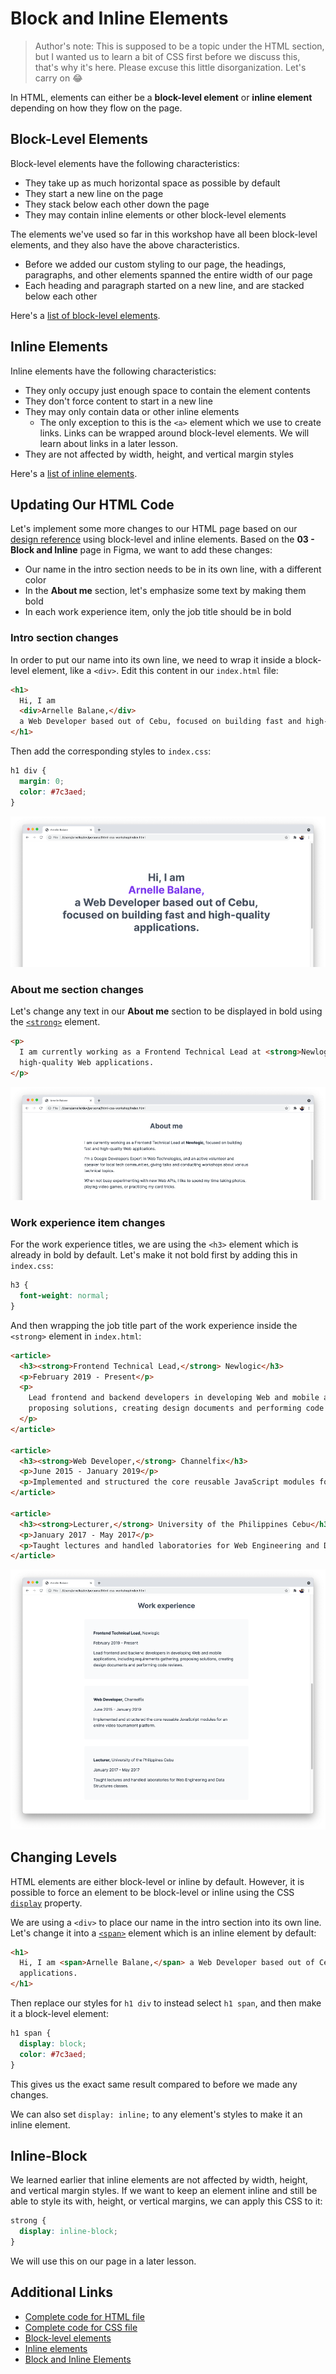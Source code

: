 # Block and Inline Elements

> Author's note: This is supposed to be a topic under the HTML section, but I wanted us to learn a bit of CSS first before we discuss this, that's why it's here. Please excuse this little disorganization. Let's carry on 😂

In HTML, elements can either be a **block-level element** or **inline element** depending on how they flow on the page.

## Block-Level Elements

Block-level elements have the following characteristics:

- They take up as much horizontal space as possible by default
- They start a new line on the page
- They stack below each other down the page
- They may contain inline elements or other block-level elements

The elements we've used so far in this workshop have all been block-level elements, and they also have the above characteristics.

- Before we added our custom styling to our page, the headings, paragraphs, and other elements spanned the entire width of our page
- Each heading and paragraph started on a new line, and are stacked below each other

Here's a [list of block-level elements](https://developer.mozilla.org/en-US/docs/Web/HTML/Block-level_elements#elements).

## Inline Elements

Inline elements have the following characteristics:

- They only occupy just enough space to contain the element contents
- They don't force content to start in a new line
- They may only contain data or other inline elements
  - The only exception to this is the `<a>` element which we use to create links. Links can be wrapped around block-level elements. We will learn about links in a later lesson.
- They are not affected by width, height, and vertical margin styles

Here's a [list of inline elements](https://developer.mozilla.org/en-US/docs/Web/HTML/Inline_elements#list_of_inline_elements).

## Updating Our HTML Code

Let's implement some more changes to our HTML page based on our [design reference](/getting-started/personal-portfolio#design-reference) using block-level and inline elements. Based on the **03 - Block and Inline** page in Figma, we want to add these changes:

- Our name in the intro section needs to be in its own line, with a different color
- In the **About me** section, let's emphasize some text by making them bold
- In each work experience item, only the job title should be in bold

### Intro section changes

In order to put our name into its own line, we need to wrap it inside a block-level element, like a `<div>`. Edit this content in our `index.html` file:

```html
<h1>
  Hi, I am
  <div>Arnelle Balane,</div>
  a Web Developer based out of Cebu, focused on building fast and high-quality applications.
</h1>
```

Then add the corresponding styles to `index.css`:

```css
h1 div {
  margin: 0;
  color: #7c3aed;
}
```

![Styled intro section](./images/style-intro-section.png)

### About me section changes

Let's change any text in our **About me** section to be displayed in bold using the [`<strong>`](https://developer.mozilla.org/en-US/docs/Web/HTML/Element/strong) element.

```html
<p>
  I am currently working as a Frontend Technical Lead at <strong>Newlogic</strong>, focused on building fast and
  high-quality Web applications.
</p>
```

![Styled about me section](./images/style-about-section.png)

### Work experience item changes

For the work experience titles, we are using the `<h3>` element which is already in bold by default. Let's make it not bold first by adding this in `index.css`:

```css
h3 {
  font-weight: normal;
}
```

And then wrapping the job title part of the work experience inside the `<strong>` element in `index.html`:

```html
<article>
  <h3><strong>Frontend Technical Lead,</strong> Newlogic</h3>
  <p>February 2019 - Present</p>
  <p>
    Lead frontend and backend developers in developing Web and mobile applications, including requirements gathering,
    proposing solutions, creating design documents and performing code reviews.
  </p>
</article>

<article>
  <h3><strong>Web Developer,</strong> Channelfix</h3>
  <p>June 2015 - January 2019</p>
  <p>Implemented and structured the core reusable JavaScript modules for an online video tournament platform.</p>
</article>

<article>
  <h3><strong>Lecturer,</strong> University of the Philippines Cebu</h3>
  <p>January 2017 - May 2017</p>
  <p>Taught lectures and handled laboratories for Web Engineering and Data Structures classes.</p>
</article>
```

![Styled work experience title](./images/style-work-experience-title.png)

## Changing Levels

HTML elements are either block-level or inline by default. However, it is possible to force an element to be block-level or inline using the CSS [`display`](https://developer.mozilla.org/en-US/docs/Web/CSS/display) property.

We are using a `<div>` to place our name in the intro section into its own line. Let's change it into a [`<span>`](https://developer.mozilla.org/en-US/docs/Web/HTML/Element/span) element which is an inline element by default:

```html
<h1>
  Hi, I am <span>Arnelle Balane,</span> a Web Developer based out of Cebu, focused on building fast and high-quality
  applications.
</h1>
```

Then replace our styles for `h1 div` to instead select `h1 span`, and then make it a block-level element:

```css
h1 span {
  display: block;
  color: #7c3aed;
}
```

This gives us the exact same result compared to before we made any changes.

We can also set `display: inline;` to any element's styles to make it an inline element.

## Inline-Block

We learned earlier that inline elements are not affected by width, height, and vertical margin styles. If we want to keep an element inline and still be able to style its with, height, or vertical margins, we can apply this CSS to it:

```css
strong {
  display: inline-block;
}
```

We will use this on our page in a later lesson.

## Additional Links

- [Complete code for HTML file](https://github.com/arnellebalane/skourse-html-css-workshop/blob/05-block-inline/index.html)
- [Complete code for CSS file](https://github.com/arnellebalane/skourse-html-css-workshop/blob/05-block-inline/index.css)
- [Block-level elements](https://developer.mozilla.org/en-US/docs/Web/HTML/Block-level_elements)
- [Inline elements](https://developer.mozilla.org/en-US/docs/Web/HTML/Inline_elements)
- [Block and Inline Elements](http://web.simmons.edu/~grovesd/comm244/notes/week4/block-inline)

